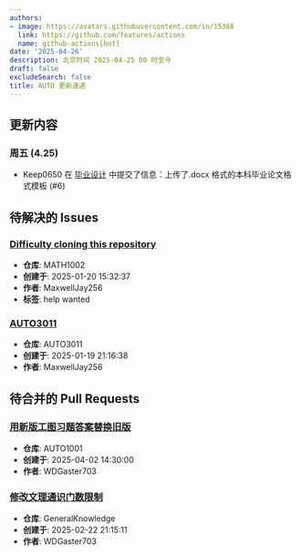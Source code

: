 ```yaml
---
authors:
- image: https://avatars.githubusercontent.com/in/15368
  link: https://github.com/features/actions
  name: github-actions[bot]
date: '2025-04-26'
description: 北京时间 2025-04-25 00 时至今
draft: false
excludeSearch: false
title: AUTO 更新速递
---
```


## 更新内容

### 周五 (4.25)

- Keep0650 在 [毕业设计](https://github.com/HITSZ-OpenAuto/AUTO3099) 中提交了信息：上传了.docx 格式的本科毕业论文格式模板 (#6)

## 待解决的 Issues

### [Difficulty cloning this repository](https://github.com/HITSZ-OpenAuto/MATH1002/issues/13)

- **仓库**: MATH1002
- **创建于**: 2025-01-20 15:32:37
- **作者**: MaxwellJay256
- **标签**: help wanted

### [AUTO3011](https://github.com/HITSZ-OpenAuto/AUTO3011/issues/4)

- **仓库**: AUTO3011
- **创建于**: 2025-01-19 21:16:38
- **作者**: MaxwellJay256

## 待合并的 Pull Requests

### [用新版工图习题答案替换旧版](https://github.com/HITSZ-OpenAuto/AUTO1001/pull/17)

- **仓库**: AUTO1001
- **创建于**: 2025-04-02 14:30:00
- **作者**: WDGaster703

### [修改文理通识门数限制](https://github.com/HITSZ-OpenAuto/GeneralKnowledge/pull/6)

- **仓库**: GeneralKnowledge
- **创建于**: 2025-02-22 21:15:11
- **作者**: WDGaster703

